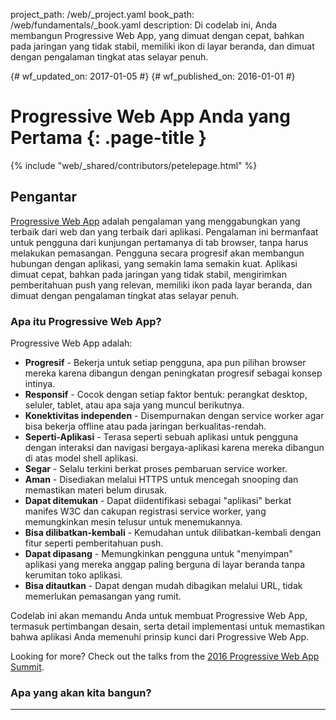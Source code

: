 project_path: /web/_project.yaml book_path: /web/fundamentals/_book.yaml description: Di codelab ini, Anda membangun Progressive Web App, yang dimuat dengan cepat, bahkan pada jaringan yang tidak stabil, memiliki ikon di layar beranda, dan dimuat dengan pengalaman tingkat atas selayar penuh.

{# wf_updated_on: 2017-01-05 #} {# wf_published_on: 2016-01-01 #}

# Progressive Web App Anda yang Pertama {: .page-title }

{% include "web/_shared/contributors/petelepage.html" %}

## Pengantar

[Progressive Web App](/web/progressive-web-apps) adalah pengalaman yang menggabungkan yang terbaik dari web dan yang terbaik dari aplikasi. Pengalaman ini bermanfaat untuk pengguna dari kunjungan pertamanya di tab browser, tanpa harus melakukan pemasangan. Pengguna secara progresif akan membangun hubungan dengan aplikasi, yang semakin lama semakin kuat. Aplikasi dimuat cepat, bahkan pada jaringan yang tidak stabil, mengirimkan pemberitahuan push yang relevan, memiliki ikon pada layar beranda, dan dimuat dengan pengalaman tingkat atas selayar penuh.

### Apa itu Progressive Web App?

Progressive Web App adalah:

* **Progresif** - Bekerja untuk setiap pengguna, apa pun pilihan browser mereka karena dibangun dengan peningkatan progresif sebagai konsep intinya.
* **Responsif** - Cocok dengan setiap faktor bentuk: perangkat desktop, seluler, tablet, atau apa saja yang muncul berikutnya.
* **Konektivitas independen** - Disempurnakan dengan service worker agar bisa bekerja offline atau pada jaringan berkualitas-rendah.
* **Seperti-Aplikasi** - Terasa seperti sebuah aplikasi untuk pengguna dengan interaksi dan navigasi bergaya-aplikasi karena mereka dibangun di atas model shell aplikasi.
* **Segar** - Selalu terkini berkat proses pembaruan service worker.
* **Aman** - Disediakan melalui HTTPS untuk mencegah snooping dan memastikan materi belum dirusak.
* **Dapat ditemukan** - Dapat diidentifikasi sebagai "aplikasi" berkat manifes W3C dan cakupan registrasi service worker, yang memungkinkan mesin telusur untuk menemukannya.
* **Bisa dilibatkan-kembali** - Kemudahan untuk dilibatkan-kembali dengan fitur seperti pemberitahuan push.
* **Dapat dipasang** - Memungkinkan pengguna untuk "menyimpan" aplikasi yang mereka anggap paling berguna di layar beranda tanpa kerumitan toko aplikasi.
* **Bisa ditautkan** - Dapat dengan mudah dibagikan melalui URL, tidak memerlukan pemasangan yang rumit.

Codelab ini akan memandu Anda untuk membuat Progressive Web App, termasuk pertimbangan desain, serta detail implementasi untuk memastikan bahwa aplikasi Anda memenuhi prinsip kunci dari Progressive Web App.<aside class="key-point">

<p>Looking for more? Check out the talks from the  <a href="https://www.youtube.com/playlist?list=PLNYkxOF6rcIAWWNR_Q6eLPhsyx6VvYjVb">2016 Progressive Web App Summit</a>.</p>

</aside> 

### Apa yang akan kita bangun?

<table>
  <p>
    <tr>
      <td colspan="1" rowspan="1">
        </p>

<p>In this codelab, you're going to build a Weather web app using Progressive Web App techniques. Your app will:</p>

        
        <ul>
          
<li>Utilize and demonstrate the above principles of Progressive Web Apps.</li>
<li>Use live weather data.</li>
          
          <li>
            
<p>Provide app-like interactions to allow the user to add cities.</p>
</td><td colspan="1" rowspan="1">
              </li> </ul>

<p><img src="img/166c3b4982e4a0ad.png" alt="166c3b4982e4a0ad.png"></p>

              
              <p>
                </td> </tr>
              </p></table> 
              
              <h3>
                Apa yang akan Anda pelajari
              </h3>
              
              <ul>
                <li>
                  <strong>Progresif</strong> - kita akan menggunakan peningkatan progresif ke seluruh proses.
                </li>
                <li>
                  <strong>Responsif</strong> - kita akan memastikan itu cocok dengan setiap faktor bentuk.
                </li>
                <li>
                  <strong>Konektivitas</strong> independen - kita akan meng-cache shell aplikasi dengan service worker.
                </li>
              </ul>
              
              <h3>
                Apa yang Anda butuhkan
              </h3>
              
              <ul>
                <li>
                  Bagaimana merancang dan membangun sebuah aplikasi menggunakan metode "shell aplikasi"
                </li>
                <li>
                  Cara membuat aplikasi Anda bekerja offline
                </li>
                <li>
                  <a href="https://github.com/googlecodelabs/your-first-pwapp/archive/master.zip">The sample code</a>
                </li>
                <li>
                  A text editor
                </li>
                <li>
                  Basic knowledge of HTML, CSS, JavaScript, and <a href="https://developer.chrome.com/devtools">Chrome DevTools</a>
                </li>
              </ul>
              
              <p>
                Dalam codelab ini, Anda akan membangun aplikasi web Weather menggunakan teknik Progressive Web App. Mari kita mengingat sifat dari Progressive Web App:
              </p>
              
              <h2>
                Persiapan
              </h2>
              
              <h3>
                Mengunduh Kode
              </h3>
              
              <p>
                Codelab ini berfokus pada Progressive Web App. Konsep dan blok kode yang tidak-relevan akan dipoles dan disediakan sehingga Anda cukup salin dan tempel.
              </p>
              
              <p>
                <a href="https://github.com/googlecodelabs/your-first-pwapp/archive/master.zip">Download source code</a>
              </p>
              
              <p>
                Unpack the downloaded zip file. This will unpack a root folder (<code>your-first-pwapp-master</code>), which contains one folder for each step of this codelab, along with all of the resources you will need.
              </p>
              
              <p>
                Mengekstrak file zip yang diunduh. Ini akan mengekstrak folder root (<code>your-first-pwapp-master</code>), yang berisi satu folder untuk setiap langkah codelab, bersama dengan semua sumber daya yang Anda butuhkan.
              </p>
              
              <h3>
                Memasang dan memverifikasi server web
              </h3>
              
              <p>
                Folder <code>step-NN</code> berisi status akhir yang diinginkan dari setiap langkah codelab ini. Folder tersebut digunakan sebagai referensi. Kita akan melakukan semua pekerjaan pengkodean di direktori yang disebut <code>work</code>.
              </p>
              
              <p>
                <a href="https://chrome.google.com/webstore/detail/web-server-for-chrome/ofhbbkphhbklhfoeikjpcbhemlocgigb">Install Web Server for Chrome</a>
              </p>
              
              <p>
                After installing the Web Server for Chrome app, click on the Apps shortcut on the bookmarks bar:
              </p>
              
              <p>
                <img src="img/9efdf0d1258b78e4.png" alt="9efdf0d1258b78e4.png" />
              </p><aside class="key-point">

<p>More help:  <a href="https://support.google.com/chrome_webstore/answer/3060053">Add and open Chrome apps</a></p>

</aside> 
              
              <p>
                In the ensuing window, click on the Web Server icon:
              </p>
              
              <p>
                <img src="img/dc07bbc9fcfe7c5b.png" alt="dc07bbc9fcfe7c5b.png" />
              </p>
              
              <p>
                You'll see this dialog next, which allows you to configure your local web server:
              </p>
              
              <p>
                <img src="img/433870360ad308d4.png" alt="433870360ad308d4.png" />
              </p>
              
              <p>
                Click the <strong>choose folder</strong> button, and select the <code>work</code> folder. This will enable you to serve your work in progress via the URL highlighted in the web server dialog (in the <strong>Web Server URL(s)</strong> section).
              </p>
              
              <p>
                Klik tombol <strong>choose folder</strong>, dan pilih folder <code>work</code>. Ini memungkinkan Anda untuk menyajikan pekerjaan yang sedang berlangsung melalui URL yang disorot dalam dialog server web (di bagian <strong>Web Server URL(s)</strong>).
              </p>
              
              <p>
                <img src="img/39b4e0371e9703e6.png" alt="39b4e0371e9703e6.png" />
              </p>
              
              <p>
                Then stop and restart the server by sliding the toggle labeled "Web Server: STARTED" to the left and then back to the right.
              </p>
              
              <p>
                <img src="img/daefd30e8a290df5.png" alt="daefd30e8a290df5.png" />
              </p>
              
              <p>
                Now visit your work site in your web browser (by clicking on the highlighted Web Server URL) and you should see a page that looks like this:
              </p>
              
              <p>
                <img src="img/aa64e93e8151b642.png" alt="aa64e93e8151b642.png" />
              </p>
              
              <p>
                This app is not yet doing anything interesting - so far, it's just a minimal skeleton with a spinner we're using to verify your web server functionality. We'll add functionality and UI features in subsequent steps.
              </p><aside class="key-point">

<p>From this point forward, all testing/verification (e.g. the<strong> Test It Out</strong> sections in subsequent steps) should be performed using this web server setup.</p>

</aside> 
              
              <h2>
                Arsitektur Shell Aplikasi Anda
              </h2>
              
              <h3>
                Apa yang dimaksud dengan shell aplikasi?
              </h3>
              
              <p>
                Jelas, aplikasi ini belum melakukan sesuatu yang menarik - sejauh ini, hanya kerangka minimal dengan spinner yang kami gunakan untuk memverifikasi fungsionalitas server web Anda. Kami akan menambahkan fungsionalitas dan fitur UI dalam langkah-langkah berikutnya.
              </p>
              
              <p>
                Shell aplikasi adalah HTML, CSS, dan JavaScript minimum yang diperlukan untuk menenagai antarmuka pengguna progressive web app dan merupakan salah satu komponen yang memastikan kinerja yang baik dan bisa diandalkan. Pemuatan pertama harus sangat cepat dan langsung di-cache. "Di-cache" berarti bahwa file shell dimuat setelah melalui jaringan dan kemudian disimpan ke perangkat lokal. Setiap kali pengguna membuka aplikasi, file shell dimuat dari cache perangkat lokal, yang menghasilkan waktu startup super cepat.
              </p>
              
              <p>
                Arsitektur shell aplikasi memisahkan infrastruktur aplikasi inti dan UI dari data. Semua UI dan infrastruktur di-cache secara lokal menggunakan service worker sehingga pada pemuatan berikutnya, Progressive Web App hanya perlu mengambil data yang dibutuhkan, alih-alih memuat semuanya.
              </p>
              
              <p>
                <img src="img/156b5e3cc8373d55.png" alt="156b5e3cc8373d55.png" />
              </p>
              
              <p>
                Dengan kata lain, shell aplikasi serupa dengan bundel kode yang akan Anda publikasikan ke toko aplikasi ketika membuat aplikasi asli. Ini adalah komponen inti yang diperlukan untuk membangun aplikasi Anda dari dasar, namun kemungkinan tidak berisi data.
              </p>
              
              <h3>
                Mengapa menggunakan arsitektur Shell Aplikasi?
              </h3>
              
              <p>
                Menggunakan arsitektur shell aplikasi memungkinkan Anda untuk fokus pada kecepatan, memberikan Progressive Web App properti yang mirip dengan aplikasi asli: pemuatan langsung dan pembaruan rutin, semua tanpa membutuhkan sebuah toko aplikasi.
              </p>
              
              <h3>
                Mendesain Shell Aplikasi
              </h3>
              
              <p>
                Langkah pertama adalah memecahkan desain hingga ke dalam komponen inti.
              </p>
              
              <p>
                Tanyakan pada diri Anda:
              </p>
              
              <ul>
                <li>
                  Chrome 52 atau di atasnya
                </li>
                <li>
                  <a href="https://chrome.google.com/webstore/detail/web-server-for-chrome/ofhbbkphhbklhfoeikjpcbhemlocgigb">Web Server for Chrome</a>, atau server web pilihan Anda
                </li>
                <li>
                  What supporting resources are needed for the app shell? For example images, JavaScript, styles, etc.
                </li>
              </ul>
              
              <p>
                Kita akan membuat aplikasi Weather sebagai Progressive Web App yang pertama. Komponen utamanya terdiri dari:
              </p>
              
              <table>
                <p>
                  <tr>
                    <td colspan="1" rowspan="1">
                      </p> 
                      
                      <ul>
                        
<li>Header with a title, and add/refresh buttons</li>
<li>Container for forecast cards</li>
<li>A forecast card template</li>
<li>A dialog box for adding new cities</li>
                        
                        <li>
                          
<p>A loading indicator</p>
</td><td colspan="1" rowspan="1">
                            </li> </ul>

<p><img src="img/166c3b4982e4a0ad.png" alt="166c3b4982e4a0ad.png"></p>

                            
                            <p>
                              </td> </tr>
                            </p></table> 
                            
                            <p>
                              Ketika mendesain aplikasi yang lebih kompleks, materi yang tidak diperlukan untuk pemuatan awal dapat diminta belakangan dan kemudian di-cache untuk penggunaan mendatang. Misalnya, kita bisa menunda pemuatan kotak dialog New City sampai kita selesai merender pengalaman pertama menjalankan dan tersedia beberapa siklus yang diam.
                            </p>
                            
                            <h2>
                              Mengimplementasikan Shell Aplikasi Anda
                            </h2>
                            
                            <p>
                              Ada beberapa cara untuk memulai proyek, dan kami biasanya merekomendasikan untuk menggunakan Web Starter Kit. Namun, dalam kasus ini, agar proyek kita tetap sesederhana mungkin dan berkonsentrasi pada Progressive Web App, kami telah menyediakan semua sumber daya yang Anda butuhkan.
                            </p>
                            
                            <h3>
                              Membuat HTML untuk Shell Aplikasi
                            </h3>
                            
                            <p>
                              Sekarang kita akan menambahkan komponen inti yang kita bahas dalam <a href="/web/fundamentals/getting-started/your-first-progressive-web-app/step-01">Arsitektur Shell Aplikasi</a>.
                            </p>
                            
                            <p>
                              Ingat, komponen utama terdiri dari:
                            </p>
                            
                            <ul>
                              <li>
                                Apa yang harus segera ditampilkan di layar?
                              </li>
                              <li>
                                Apa komponen UI lain yang merupakan kunci untuk aplikasi?
                              </li>
                              <li>
                                Apa sumber daya pendukung yang dibutuhkan oleh shell aplikasi? Misalnya gambar, JavaScript, gaya, dll.
                              </li>
                              <li>
                                A dialog for adding new cities
                              </li>
                              <li>
                                A loading indicator
                              </li>
                            </ul>
                            
                            <p>
                              File <code>index.html</code> yang sudah ada dalam direktori <code>work</code> harus terlihat seperti ini (ini adalah bagian dari materi sebenarnya, jangan menyalin kode ini ke dalam file Anda):
                            </p>
                            
                            <pre><code>&lt;!DOCTYPE html&gt;
&lt;html&gt;
&lt;head&gt;
  &lt;meta charset="utf-8"&gt;
  &lt;meta http-equiv="X-UA-Compatible" content="IE=edge"&gt;
  &lt;meta name="viewport" content="width=device-width, initial-scale=1.0"&gt;
  &lt;title&gt;Weather PWA&lt;/title&gt;
  &lt;link rel="stylesheet" type="text/css" href="styles/inline.css"&gt;
&lt;/head&gt;
&lt;body&gt;
  &lt;header class="header"&gt;
    &lt;h1 class="header__title"&gt;Weather PWA&lt;/h1&gt;
    &lt;button id="butRefresh" class="headerButton"&gt;&lt;/button&gt;
    &lt;button id="butAdd" class="headerButton"&gt;&lt;/button&gt;
  &lt;/header&gt;

  &lt;main class="main"&gt;
    &lt;div class="card cardTemplate weather-forecast" hidden&gt;
    . . .
    &lt;/div&gt;
  &lt;/main&gt;

  &lt;div class="dialog-container"&gt;
  . . .
  &lt;/div&gt;

  &lt;div class="loader"&gt;
    &lt;svg viewBox="0 0 32 32" width="32" height="32"&gt;
      &lt;circle id="spinner" cx="16" cy="16" r="14" fill="none"&gt;&lt;/circle&gt;
    &lt;/svg&gt;
  &lt;/div&gt;

  &lt;!-- Insert link to app.js here --&gt;
&lt;/body&gt;
&lt;/html&gt;
</code></pre>
                            
                            <p>
                              Perhatikan bahwa loader terlihat secara default. Ini memastikan bahwa pengguna melihat pemuat begitu laman dimuat, memberi mereka tanda yang jelas bahwa materi sedang memuat.
                            </p>
                            
                            <p>
                              Untuk menghemat waktu, kami juga sudah membuat stylesheet yang bisa Anda gunakan.
                            </p><aside class="key-point">

<p>We've given you the markup and styles to save you some time and make sure you're starting on a solid foundation. In the next section, you'll have an opportunity to write your own code.</p>

</aside> 
                            
                            <h3>
                              Memeriksa kunci kode aplikasi JavaScript
                            </h3>
                            
                            <p>
                              Sekarang kita memiliki sebagian besar UI yang siap, tiba saatnya menghubungkan kode untuk membuatnya berfungsi. Seperti seluruh shell aplikasi, kenali kodeapa yang diperlukan sebagai bagian dari pengalaman kunci dan apa yang bisa dimuat belakangan.
                            </p>
                            
                            <p>
                              Direktori pekerjaan Anda juga sudah memuat kode aplikasi (<code>scripts/app.js</code>), di dalamnya Anda akan menemukan:
                            </p>
                            
                            <ul>
                              <li>
                                Header dengan judul, dan tombol add/refresh
                              </li>
                              <li>
                                Kontainer untuk kartu prakiraan cuaca
                              </li>
                              <li>
                                Template kartu prakiraan
                              </li>
                              <li>
                                Kotak dialog untuk menambahkan kota baru
                              </li>
                              <li>
                                Indikator pemuatan
                              </li>
                              <li>
                                Some fake data (<code>initialWeatherForecast</code>) you can use to quickly test how things render.
                              </li>
                            </ul>
                            
                            <h3>
                              Lakukan pengujian
                            </h3>
                            
                            <p>
                              Karena sekarang Anda telah mendapat HTML, gaya dan JavaScript inti, saatnya untuk menguji aplikasi.
                            </p>
                            
                            <p>
                              Untuk melihat bagaimana data cuaca palsu dirender, hilangkan tanda komentar pada baris berikut di bagian bawah file <code>index.html</code> Anda:
                            </p>
                            
                            <pre><code>&lt;!--&lt;script src="scripts/app.js" async&gt;&lt;/script&gt;--&gt;
</code></pre>
                            
                            <p>
                              Berikutnya, hilangkan tanda komentar pada baris berikut di bagian bawah file <code>app.js</code> Anda:
                            </p>
                            
                            <pre><code>// app.updateForecastCard(initialWeatherForecast);
</code></pre>
                            
                            <p>
                              Muat ulang aplikasi Anda. Hasilnya akan menjadi kartu prakiraan yang terformat dengan baik (meskipun palsu, Anda bisa tahu dari tanggalnya) dengan spinner dinonaktifkan, seperti ini:
                            </p>
                            
                            <p>
                              <img src="img/166c3b4982e4a0ad.png" alt="166c3b4982e4a0ad.png" />
                            </p>
                            
                            <p>
                              <a href="https://weather-pwa-sample.firebaseapp.com/step-04/">Tautan</a>
                            </p>
                            
                            <p>
                              Setelah Anda mencobanya dan memverifikasi bahwa itu bekerja sesuai harapan, Anda bisa membuang panggilan ke <code>app.updateForecastCard</code> dengan data palsu lagi. Kita hanya memerlukannya untuk memastikan bahwa semuanya bekerja sesuai harapan.
                            </p>
                            
                            <h2>
                              Memulai dengan pemuatan pertama yang cepat
                            </h2>
                            
                            <p>
                              Progressive Web App harus mulai dengan cepat dan bisa langsung dipakai. Dengan kondisi saat ini, Aplikasi Weather kita dimulai dengan cepat, tapi tidak dapat digunakan. Tidak ada data. Kita bisa membuat permintaan AJAX untuk mendapatkan data tersebut, tapi itu akan mengakibatkan permintaan tambahan dan membuat muat awal lebih lama. Sebaiknya, berikan data real di pemuatan pertama.
                            </p>
                            
                            <h3>
                              Memasukkan data prakiraan cuaca
                            </h3>
                            
                            <p>
                              Untuk code lab ini, kami menyimulasikan server memasukkan prakiraan cuaca langsung ke dalam JavaScript, namun dalam aplikasi produksi, data prakiraan cuaca terbaru akan dimasukkan oleh server berdasarkan geo-lokasi alamat IP pengguna.
                            </p>
                            
                            <p>
                              Kode sudah berisi data yang akan kita masukkan. Ini adalah <code>initialWeatherForecast</code> yang kita gunakan pada langkah sebelumnya.
                            </p>
                            
                            <h3>
                              Membedakan pertama kali dijalankan
                            </h3>
                            
                            <p>
                              Namun, bagaimana kita tahu kapan menampilkan informasi ini, yang mungkin tidak relevan pada pemuatan mendatang ketika aplikasi cuaca ditarik dari cache? Ketika pengguna memuat aplikasi pada kunjungan berikutnya, mereka mungkin telah berpindah kota, jadi kita harus memuat informasi untuk kota tersebut, tidak selalu kota pertama yang pernah mereka singgahi.
                            </p>
                            
                            <p>
                              Preferensi pengguna, seperti daftar kota langganan pengguna, harus disimpan secara lokal menggunakan IndexedDB atau mekanisme penyimpanan cepat lainnya. Untuk menyederhanakan code lab ini semaksimal mungkin, kami menggunakan <a href="https://developer.mozilla.org/en-US/docs/Web/API/Window/localStorage">localStorage</a>, yang tidak ideal untuk aplikasi produksi karena ini adalah mekanisme penyimpanan sinkron yang memblokir sehingga berpotensi sangat lambat pada beberapa perangkat.
                            </p><aside class="key-point">

<p><strong>Extra Credit</strong>: Replace <code>localStorage</code> implementation with  <a href="https://www.npmjs.com/package/idb">idb</a>, check out  <a href="https://github.com/localForage/localForage">localForage</a> as a simple wrapper to idb.</p>

</aside> 
                            
                            <p>
                              Pertama, mari kita tambahkan kode yang diperlukan untuk menyimpan preferensi pengguna. Temukan komentar TODO berikut dalam kode Anda.
                            </p>
                            
                            <pre><code>  // TODO add saveSelectedCities function here
</code></pre>
                            
                            <p>
                              Dan tambahkan kode berikut di bawah komentar.
                            </p>
                            
                            <pre><code>  // Save list of cities to localStorage.
  app.saveSelectedCities = function() {
    var selectedCities = JSON.stringify(app.selectedCities);
    localStorage.selectedCities = selectedCities;
  };
</code></pre>
                            
                            <p>
                              Berikutnya, mari kita tambahkan kode startup untuk memeriksa apakah pengguna memiliki kota yang disimpan dan merender kota tersebut, atau menggunakan data yang dimasukkan. Temukan komentar berikut:
                            </p>
                            
                            <pre><code>  // TODO add startup code here
</code></pre>
                            
                            <p>
                              Dan tambahkan kode berikut di bawah komentar ini.
                            </p>
                            
                            <pre><code>/************************************************************************
   *

   * Code required to start the app
   *
   * NOTE: To simplify this codelab, we've used localStorage.
   *   localStorage is a synchronous API and has serious performance
   *   implications. It should not be used in production applications!
   *   Instead, check out IDB (https://www.npmjs.com/package/idb) or
   *   SimpleDB (https://gist.github.com/inexorabletash/c8069c042b734519680c)
   ************************************************************************/

  app.selectedCities = localStorage.selectedCities;
  if (app.selectedCities) {
    app.selectedCities = JSON.parse(app.selectedCities);
    app.selectedCities.forEach(function(city) {
      app.getForecast(city.key, city.label);
    });
  } else {
    /* The user is using the app for the first time, or the user has not
     * saved any cities, so show the user some fake data. A real app in this
     * scenario could guess the user's location via IP lookup and then inject
     * that data into the page.
     */
    app.updateForecastCard(initialWeatherForecast);
    app.selectedCities = [
      {key: initialWeatherForecast.key, label: initialWeatherForecast.label}
    ];
    app.saveSelectedCities();
  }
</code></pre>
                            
                            <p>
                              Kode startup memeriksa bila ada kota yang disimpan dalam penyimpanan lokal. Jika ada, itu akan mem-parse data penyimpanan lokal dan kemudian menampilkan kartu prakiraan untuk masing-masing kota yang disimpan. Jika tidak, kode startup akan menggunakan data prakiraan palsu dan menyimpannya sebagai kota default.
                            </p>
                            
                            <h3>
                              Menyimpan kota yang dipilih
                            </h3>
                            
                            <p>
                              Yang terakhir, Anda harus mengubah penangan tombol "add city" untuk menyimpan kota yang dipilih ke penyimpanan lokal.
                            </p>
                            
                            <p>
                              Perbarui penangan klik <code>butAddCity</code> Anda sehingga sesuai dengan kode berikut:
                            </p>
                            
                            <pre><code>document.getElementById('butAddCity').addEventListener('click', function() {
    // Add the newly selected city
    var select = document.getElementById('selectCityToAdd');
    var selected = select.options[select.selectedIndex];
    var key = selected.value;
    var label = selected.textContent;
    if (!app.selectedCities) {
      app.selectedCities = [];
    }
    app.getForecast(key, label);
    app.selectedCities.push({key: key, label: label});
    app.saveSelectedCities();
    app.toggleAddDialog(false);
  });
</code></pre>
                            
                            <p>
                              Tambahan yang baru adalah inisialisasi <code>app.selectedCities</code> jika tidak terdapat hal tersebut, serta panggilan ke <code>app.selectedCities.push()</code> dan <code>app.saveSelectedCities()</code>.
                            </p>
                            
                            <h3>
                              Lakukan pengujian
                            </h3>
                            
                            <ul>
                              <li>
                                Header dengan judul, dan tombol add/refresh
                              </li>
                              <li>
                                Kontainer untuk kartu prakiraan cuaca
                              </li>
                              <li>
                                Template kartu prakiraan
                              </li>
                            </ul>
                            
                            <p>
                              <a href="https://weather-pwa-sample.firebaseapp.com/step-05/">Tautan</a>
                            </p>
                            
                            <h2>
                              Menggunakan service worker untuk melakukan precache Shell Aplikasi
                            </h2>
                            
                            <p>
                              Progressive Web App harus cepat, dan dapat dipasang, yang berarti bahwa mereka tetap berfungsi saat online, offline, dan pada koneksi yang lambat serta tidak stabil. Untuk mencapai ini, kita harus meng-cache shell aplikasi menggunakan service worker, sehingga selalu tersedia dengan cepat dan bisa diandalkan.
                            </p>
                            
                            <p>
                              Jika Anda belum familier dengan service worker, Anda bisa mendapatkan pemahaman dasar dengan membaca <a href="/web/fundamentals/primers/service-worker/">Pengantar Service Workers</a> tentang apa yang bisa mereka lakukan, bagaimana daur hidupnya dan lainnya. Setelah menyelesaikan code lab ini, pastikan untuk memeriksa <a href="https://goo.gl/jhXCBy">Men-debug Service Worker code lab</a> untuk menilik secara lebih dalam tentang cara bekerja dengan service worker.
                            </p>
                            
                            <p>
                              Fitur yang disediakan melalui service worker harus dianggap sebagai peningkatan progresif, dan hanya ditambahkan jika didukung oleh browser. Misalnya, dengan service worker Anda bisa meng-cache shell aplikasi dan data untuk aplikasi, sehingga mereka tersedia bahkan ketika tidak ada jaringan. Ketika service worker tidak didukung, kode offline tidak dipanggil, dan pengguna mendapatkan pengalaman dasar. Menggunakan deteksi fitur untuk memberikan peningkatan progresif membutuhkan overhead dan tidak akan masuk dalam browser lama yang tidak mendukung fitur tersebut.
                            </p><aside class="key-point">

<p><strong>Remember</strong>: Service worker functionality is only available on pages that are accessed via HTTPS (<a href="http://localhost">http://localhost</a> and equivalents will also work, to facilitate testing). To learn about the rationale behind this restriction check out  <a href="http://www.chromium.org/Home/chromium-security/prefer-secure-origins-for-powerful-new-features">Prefer Secure Origins For Powerful New Features</a> from the Chromium team.</p>

</aside> 
                            
                            <h3>
                              Mendaftarkan service worker jika tersedia
                            </h3>
                            
                            <p>
                              Langkah pertama agar aplikasi bisa bekerja secara offline adalah dengan mendaftarkan service worker, skrip yang memungkinkan fungsionalitas latar belakang tanpa membutuhkan laman web terbuka atau interaksi pengguna.
                            </p>
                            
                            <p>
                              Ini membutuhkan dua langkah sederhana:
                            </p>
                            
                            <ol start="1">
                              <li>
                                Perintahkan browser untuk mendaftarkan file JavaScript sebagai service worker.
                              </li>
                              
                              <li>
                                Buat file JavaScript yang memuat service worker.
                              </li>
                            </ol>
                            
                            <p>
                              Pertama, kita harus memeriksa apakah browser mendukung service worker, dan jika mendukung, daftarkan service worker. Tambahkan kode berikut ke <code>app.js</code> (setelah komentar <code>// TODO add service worker code here</code>):
                            </p>
                            
                            <pre><code>  if ('serviceWorker' in navigator) {
    navigator.serviceWorker
             .register('./service-worker.js')
             .then(function() { console.log('Service Worker Registered'); });
  }
</code></pre>
                            
                            <h3>
                              Meng-cache aset situs
                            </h3>
                            
                            <p>
                              Bila service worker telah terdaftar, kejadian pasang dipicu saat pengguna pertama kali mengunjungi laman. Dalam penangan kejadian ini, kita akan meng-cache semua aset yang dibutuhkan untuk aplikasi.
                            </p><aside class="warning">

<p>The code below must NOT be used in production, it covers only the most basic use cases and it's easy to get yourself into a state where your app shell will never update. Be sure to review the section below that discusses the pitfalls of this implementation and how to avoid them.</p>

</aside> 
                            
                            <p>
                              Ketika diaktifkan, service worker akan membuka objek <a href="https://developer.mozilla.org/en-US/docs/Web/API/Cache">cache</a> dan mengisinya dengan aset yang diperlukan untuk memuat Shell Aplikasi. Buatlah file bernama <code>service-worker.js</code> di folder root aplikasi Anda (yang seharusnya direktori <code>your-first-pwapp-master/work</code>). File harus tinggal di root aplikasi karena cakupan untuk service worker didefinisikan oleh direktori tempat file berada. Tambahkan kode berikut ke file <code>service-worker.js</code> yang baru:
                            </p>
                            
                            <pre><code>var cacheName = 'weatherPWA-step-6-1';
var filesToCache = [];

self.addEventListener('install', function(e) {
  console.log('[ServiceWorker] Install');
  e.waitUntil(
    caches.open(cacheName).then(function(cache) {
      console.log('[ServiceWorker] Caching app shell');
      return cache.addAll(filesToCache);
    })
  );
});
</code></pre>
                            
                            <p>
                              Pertama, kita harus membuka cache dengan <code>caches.open()</code> dan memberikan nama cache. Memberikan nama cache memungkinkan kita untuk memberikan file nama versi, atau data terpisah dari shell aplikasi sehingga kita bisa dengan mudah memperbarui suatu item tanpa memengaruhi yang lainnya.
                            </p>
                            
                            <p>
                              Setelah cache terbuka, kita kemudian bisa memanggil <code>cache.addAll()</code>, yang membawa daftar URL, kemudian mengambilnya dari server dan menambahkan respons ke cache. Sayangnya, <code>cache.addAll()</code> bersifat atomis, jika salah satu file gagal, seluruh langkah cache akan gagal!
                            </p>
                            
                            <p>
                              Baiklah, mari kita mulai mengakrabkan diri dengan bagaimana Anda bisa menggunakan DevTools untuk memahami dan men-debug service worker. Sebelum memuat ulang laman Anda, buka DevTools, masuk ke panel __Service Worker __pada panel __Application __. Terlihat seperti ini.
                            </p>
                            
                            <p>
                              <img src="img/ed4633f91ec1389f.png" alt="ed4633f91ec1389f.png" />
                            </p>
                            
                            <p>
                              Ketika Anda melihat laman kosong seperti ini, berarti laman yang sedang terbuka tidak memiliki service worker yang terdaftar.
                            </p>
                            
                            <p>
                              Sekarang, muat ulang laman Anda. Panel Service Worker sekarang terlihat seperti ini.
                            </p>
                            
                            <p>
                              <img src="img/bf15c2f18d7f945c.png" alt="bf15c2f18d7f945c.png" />
                            </p>
                            
                            <p>
                              Ketika Anda melihat informasi seperti ini, berarti laman memiliki service worker aktif.
                            </p>
                            
                            <p>
                              Oke, sekarang kita akan melakukan penjelajahan singkat dan menunjukkan kejutan yang mungkin Anda hadapi ketika mengembangkan service worker. Untuk menunjukkannya, mari kita tambahkan event listener <code>activate</code> di bawah event listener <code>install</code> dalam file <code>service-worker.js</code> Anda.
                            </p>
                            
                            <pre><code>self.addEventListener('activate', function(e) {
  console.log('[ServiceWorker] Activate');
});
</code></pre>
                            
                            <p>
                              Kejadian <code>activate</code> diaktifkan saat service worker dijalankan.
                            </p>
                            
                            <p>
                              Buka DevTools Console dan muat ulang laman, pindah ke panel Service Worker di panel Application dan klik inspect pada service worker yang diaktifkan. Anda mengira pesan <code>[ServiceWorker] Activate</code> dicatat ke konsol, namun itu tidak terjadi. Periksa panel Service Worker dan Anda bisa melihat bahwa service worker yang baru (termasuk event listener aktif) tampaknya berada dalam status "menunggu".
                            </p>
                            
                            <p>
                              <img src="img/1f454b6807700695.png" alt="1f454b6807700695.png" />
                            </p>
                            
                            <p>
                              Pada dasarnya, service worker lama terus mengontrol laman selama ada tab yang terbuka pada laman. Jadi, Anda <em>bisa</em> menutup dan membuka kembali laman atau menekan tombol __skipWaiting __, namun solusi jangka panjangnya adalah dengan mengaktifkan kotak centang __Update on Reload __pada panel Service Worker DevTools. Ketika kotak centang ini diaktifkan, service worker dengan paksa diperbarui setiap kali laman dimuat ulang.
                            </p>
                            
                            <p>
                              Aktifkan kotak centang __update on reload __ sekarang dan muat ulang laman tersebut untuk memastikan bahwa service worker baru telah diaktifkan.
                            </p>
                            
                            <p>
                              <strong>Catatan:</strong> Anda mungkin melihat pesan kesalahan dalam panel Service Worker dari panel Application mirip dengan yang terlihat di bawah, tetap <strong>aman</strong> mengabaikan pesan kesalahan ini.
                            </p>
                            
                            <p>
                              <img src="img/b1728ef310c444f5.png" alt="b1728ef310c444f5.png" />
                            </p>
                            
                            <p>
                              Itu semua untuk saat ini mengenai memeriksa dan men-debug service worker di DevTools. Kami akan menunjukkan kepada Anda beberapa trik lagi nanti. Mari kita kembali membangun aplikasi Anda.
                            </p>
                            
                            <p>
                              Mari kita meluaskan event listener <code>activate</code> agar menyertakan beberapa logika untuk memperbarui cache. Perbarui kode Anda agar cocok dengan kode di bawah ini.
                            </p>
                            
                            <pre><code>self.addEventListener('activate', function(e) {
  console.log('[ServiceWorker] Activate');
  e.waitUntil(
    caches.keys().then(function(keyList) {
      return Promise.all(keyList.map(function(key) {
        if (key !== cacheName) {
          console.log('[ServiceWorker] Removing old cache', key);
          return caches.delete(key);
        }
      }));
    })
  );
  return self.clients.claim();
});
</code></pre>
                            
                            <p>
                              Kode ini memastikan bahwa service worker Anda memperbarui cache-nya setiap kali file shell aplikasi berubah. Agar bisa berfungsi, Anda harus menaikkan variabel <code>cacheName</code> di atas file service worker Anda.
                            </p>
                            
                            <p>
                              Pernyataan terakhir memperbaiki kasus abnormal yang bisa Anda baca di informasi (opsional) kotak di bawah ini.
                            </p><aside class="key-point">

<p>When the app is complete, <code>self.clients.claim()</code> fixes a corner case in which the app wasn't returning the latest data. You can reproduce the corner case by commenting out the line below and then doing the following steps: 1) load app for first time so that the initial New York City data is shown 2) press the refresh button on the app 3) go offline 4) reload the app. You expect to see the newer NYC data, but you actually see the initial data. This happens because the service worker is not yet activated. <code>self.clients.claim()</code> essentially lets you activate the service worker faster.</p>

</aside> 
                            
                            <p>
                              Yang terakhir, perbarui daftar file yang dibutuhkan untuk shell aplikasi. Dalam array, kita harus menyertakan semua file yang dibutuhkan aplikasi kita, termasuk gambar, JavaScript, stylesheet, dll. Dekat bagian atas file <code>service-worker.js</code> Anda, ganti <code>var filesToCache = [];</code> dengan kode di bawah ini:
                            </p>
                            
                            <pre><code>var filesToCache = [
  '/',
  '/index.html',
  '/scripts/app.js',
  '/styles/inline.css',
  '/images/clear.png',
  '/images/cloudy-scattered-showers.png',
  '/images/cloudy.png',
  '/images/fog.png',
  '/images/ic_add_white_24px.svg',
  '/images/ic_refresh_white_24px.svg',
  '/images/partly-cloudy.png',
  '/images/rain.png',
  '/images/scattered-showers.png',
  '/images/sleet.png',
  '/images/snow.png',
  '/images/thunderstorm.png',
  '/images/wind.png'
];
</code></pre><aside class="key-point">

<p>Be sure to include all permutations of file names, for example our app is served from <code>index.html</code>, but it may also be requested as <code>/</code> since the server sends <code>index.html</code> when a root folder is requested. You could deal with this in the <code>fetch</code> method, but it would require special casing which may become complex.</p>

</aside> 
                            
                            <p>
                              Aplikasi kita belum sepenuhnya bekerja offline. Kita sudah meng-cache komponen shell aplikasi, namun kita masih harus memuatnya dari cache lokal.
                            </p>
                            
                            <h3>
                              Menyediakan shell aplikasi dari cache
                            </h3>
                            
                            <p>
                              Service worker memberikan kemampuan untuk mencegat permintaan yang dilakukan dari Progressive Web App dan menanganinya dalam service worker. Ini berarti kita bisa menentukan bagaimana kita menangani suatu permintaan dan mungkin sekali menyediakan respons cache kita sendiri.
                            </p>
                            
                            <p>
                              Misalnya:
                            </p>
                            
                            <pre><code>self.addEventListener('fetch', function(event) {
  // Do something interesting with the fetch here
});
</code></pre>
                            
                            <p>
                              Sekarang mari kita sediakan shell aplikasi dari cache. Tambahkan kode berikut ke bagian bawah file <code>service-worker.js</code> Anda:
                            </p>
                            
                            <pre><code>self.addEventListener('fetch', function(e) {
  console.log('[ServiceWorker] Fetch', e.request.url);
  e.respondWith(
    caches.match(e.request).then(function(response) {
      return response || fetch(e.request);
    })
  );
});
</code></pre>
                            
                            <p>
                              Bergerak dari dalam ke luar, <code>caches.match()</code> mengevaluasi permintaan web yang memicu kejadian <a href="https://developer.mozilla.org/en-US/docs/Web/API/Fetch_API">fetch</a>, dan memeriksa apakah itu tersedia dalam cache. Ini kemudian merespons dengan versi cache, atau menggunakan <code>fetch</code> untuk mendapatkan salinan dari jaringan. <code>response</code> dikembalikan ke laman web dengan <code>e.respondWith()</code>.
                            </p><aside class="warning">

<p>If you're not seeing the <code>[ServiceWorker]</code> logging in the console, be sure you've changed the <code>cacheName</code> variable and that you're inspecting the right service worker by opening the Service Worker pane in the Applications panel and clicking <strong>inspect</strong> on the running service worker. If that doesn't work, see the section on Tips for testing live service workers.</p>

</aside> 
                            
                            <h3>
                              Lakukan pengujian
                            </h3>
                            
                            <p>
                              Aplikasi Anda sekarang bisa-offline! Mari kita mencobanya.
                            </p>
                            
                            <p>
                              Muat ulang laman Anda lalu buka panel <strong>Cache Storage</strong> pada panel <strong>Application</strong> dari DevTools. Luaskan bagian itu dan Anda akan melihat nama cache shell aplikasi Anda tercantum di sisi sebelah kiri. Bila Anda mengeklik pada cache shell aplikasi, Anda bisa melihat semua sumber daya yang saat ini telah di-cache.
                            </p>
                            
                            <p>
                              <img src="img/ab9c361527825fac.png" alt="ab9c361527825fac.png" />
                            </p>
                            
                            <p>
                              Sekarang, mari kita menguji mode offline. Kembali ke panel <strong>Service Worker</strong> dari DevTools dan aktifkan kotak centang <strong>Offline</strong>. Setelah mengaktifkannya, Anda akan melihat ikon peringatan kecil berwarna kuning di sebelah tab panel <strong>Network</strong>. Ini menunjukkan bahwa Anda offline.
                            </p>
                            
                            <p>
                              <img src="img/7656372ff6c6a0f7.png" alt="7656372ff6c6a0f7.png" />
                            </p>
                            
                            <p>
                              Muat ulang laman Anda dan... itu bekerja! Paling tidak, sedikit bekerja. Perhatikan bagaimana itu memuat data cuaca (palsu) awal.
                            </p>
                            
                            <p>
                              <img src="img/8a959b48e233bc93.png" alt="8a959b48e233bc93.png" />
                            </p>
                            
                            <p>
                              Periksa klausul <code>else</code> di <code>app.getForecast()</code> untuk memahami mengapa aplikasi ini mampu memuat data palsu.
                            </p>
                            
                            <p>
                              Langkah berikutnya adalah memodifikasi logika aplikasi dan service worker agar bisa meng-cache data cuaca, dan mengembalikan data terbaru dari cache ketika aplikasi offline.
                            </p>
                            
                            <p>
                              <strong>Tip:</strong> Untuk memulai baru dan menghapus semua data yang tersimpan (localStoarge, data indexedDB, file cache) dan membuang service worker, gunakan panel Clear storage di tab Application.
                            </p>
                            
                            <p>
                              <a href="https://weather-pwa-sample.firebaseapp.com/step-06/">Tautan</a>
                            </p>
                            
                            <h3>
                              Waspadalah terhadap kasus ekstrem
                            </h3>
                            
                            <p>
                              Seperti yang disebutkan sebelumnya, kode ini <strong>tidak boleh digunakan dalam produksi</strong> karena banyaknya kasus ekstrem yang tidak tertangani.
                            </p>
                            
                            <h4>
                              Cache mengandalkan pembaruan kunci cache untuk setiap perubahan
                            </h4>
                            
                            <p>
                              Misalnya metode caching ini mengharuskan Anda untuk memperbarui kunci cache setiap kali materi berubah, jika tidak, cache tidak akan diperbarui, dan materi lama yang akan ditampilkan. Jadi pastikan untuk mengubah kunci cache bersama setiap perubahan saat Anda bekerja pada proyek Anda!
                            </p>
                            
                            <h4>
                              Mengharuskan semuanya diunduh ulang setiap terjadi perubahan
                            </h4>
                            
                            <p>
                              Kekurangan lainnya adalah bahwa seluruh cache dibuat tidak valid dan harus diunduh ulang setiap kali terjadi perubahan file. Ini berarti memperbaiki kesalahan ejaan karakter tunggal sederhana akan membuat cache tidak valid dan mengharuskan semuanya diunduh ulang. Tidak efisien.
                            </p>
                            
                            <h4>
                              Cache browser bisa menghalangi cache service worker melakukan pembaruan
                            </h4>
                            
                            <p>
                              Ada peringatan penting lain di sini. Sangat penting bahwa permintaan HTTPS yang dibuat saat penangan pemasangan langsung menuju jaringan dan tidak mengembalikan respons dari cache browser. Jika tidak, browser bisa mengembalikan versi cache yang lama, sehingga cache service worker tidak pernah diperbarui!
                            </p>
                            
                            <h4>
                              Waspadalah terhadap strategi cache-terlebih-dahulu dalam produksi
                            </h4>
                            
                            <p>
                              Aplikasi kita menggunakan strategi cache-terlebih-dahulu, yang mengakibatkan salinan dari setiap materi yang di-cache dikembalikan tanpa memperhatikan jaringan. Meskipun strategi cache-terlebih-dahulu mudah diimplementasikan, ini dapat menyebabkan masalah di masa mendatang. Setelah salinan dari laman host dan pendaftaran service worker di-cache, mengubah konfigurasi service worker bisa sangat sulit dilakukan (karena konfigurasi tergantung tempat itu didefinisikan), dan Anda bisa mendapati diri Anda menerapkan situs yang sangat sulit untuk diperbarui!
                            </p>
                            
                            <h4>
                              Bagaimana cara menghindari kasus ekstrem ini?
                            </h4>
                            
                            <p>
                              Jadi bagaimana kita menghindari kasus ekstrem ini? Gunakan pustaka seperti <a href="https://github.com/GoogleChrome/sw-precache">sw-precache</a>, yang memberikan kontrol presisi mengenai apa yang akan berakhir, memastikan permintaan langsung menuju jaringan dan melakukan semua kerja keras untuk Anda.
                            </p>
                            
                            <h3>
                              Tip untuk menguji service worker aktif
                            </h3>
                            
                            <p>
                              Melakukan debug service worker bisa menjadi sebuah tantangan, dan ketika melibatkan caching, sesuatu bisa menjadi lebih buruk lagi jika cache tidak diperbarui saat Anda mengharapkannya. Anda bisa cepat frustrasi saat mengurusi daur hidup service worker khusus dan bug dalam kode Anda. Tapi jangan. Ada beberapa alat yang bisa Anda gunakan untuk memudahkan Anda.
                            </p>
                            
                            <h4>
                              Mulai Baru
                            </h4>
                            
                            <p>
                              Dalam beberapa kasus, Anda mungkin mengalami kejadian memuat data cache atau hal tersebut tidak diperbarui seperti yang Anda harapkan. Untuk menghapus semua data yang tersimpan (localStoarge, data indexedDB, file cache) dan membuang service worker, gunakan panel Clear storage di tab Application.
                            </p>
                            
                            <p>
                              Beberapa tip lain:
                            </p>
                            
                            <ul>
                              <li>
                                Objek <code>app</code> yang berisi beberapa informasi kunci yang diperlukan untuk aplikasi.
                              </li>
                              <li>
                                Event listener untuk semua tombol di header (<code>add/refresh</code>) dan pada dialog tambahkan kota (<code>add/cancel</code>).
                              </li>
                              <li>
                                Metode untuk menambah atau memperbarui kartu prakiraan (<code>app.updateForecastCard</code>).
                              </li>
                              <li>
                                Metode untuk mendapatkan data prakiraan cuaca terbaru dari Firebase Public Weather API (<code>app.getForecast</code>).
                              </li>
                            </ul>
                            
                            <h2>
                              Menggunakan service worker untuk meng-cache data prakiraan
                            </h2>
                            
                            <p>
                              Memilih <a href="https://jakearchibald.com/2014/offline-cookbook/">strategi caching</a> yang tepat untuk data adalah hal yang sangat penting dan bergantung pada tipe data yang diberikan aplikasi Anda. Misalnya, data sensitif-waktu seperti cuaca atau harga saham harus selalu terbaru, sedangkan gambar avatar untuk materi artikel bisa diperbarui lebih jarang.
                            </p>
                            
                            <p>
                              Strategi <a href="https://jakearchibald.com/2014/offline-cookbook/#cache-network-race">cache-dulu-lalu-jaringan</a> sangat ideal untuk aplikasi kita. Ini menampilkan data di layar secepat mungkin, kemudian memperbaruinya setelah jaringan mengembalikan data terbaru. Dibandingkan strategi jaringan-dulu-lalu-cache, pengguna tidak harus menunggu sampai <a href="https://developer.mozilla.org/en-US/docs/Web/API/Fetch_API">fetch</a> habis waktunya untuk mendapatkan data cache.
                            </p>
                            
                            <p>
                              Cache-dulu-lalu-jaringan berarti kita harus memulai dua permintaan asinkron, satu ke cache dan satu ke jaringan. Permintaan jaringan dengan aplikasi tidak perlu banyak berubah, namun kita harus memodifikasi service worker untuk meng-cache respons sebelum mengembalikannya.
                            </p>
                            
                            <p>
                              Dalam keadaan normal, data cache akan dikembalikan secara langsung dan menyediakan aplikasi dengan data terbaru yang bisa digunakan. Kemudian, ketika permintaan jaringan kembali, aplikasi akan diperbarui menggunakan data terbaru dari jaringan.
                            </p>
                            
                            <h3>
                              Mencegat permintaan jaringan dan meng-cache respons
                            </h3>
                            
                            <p>
                              Kita harus memodifikasi service worker untuk mencegat permintaan ke weather API dan menyimpan responsnya dalam cache, sehingga kita bisa dengan mudah mengaksesnya di lain waktu. Dalam strategi cache-lalu-jaringan, kita mengharapkan respons jaringan sebagai 'sumber kebenaran', selalu menyediakan kita dengan informasi terbaru. Jika tidak bisa, tidak apa-apa karena kita sudah mengambil data cache terbaru dalam aplikasi kita.
                            </p>
                            
                            <p>
                              Dalam service worker, tambahkan <code>dataCacheName</code> sehingga kita bisa memisahkan data aplikasi dari shell aplikasi. Ketika shell aplikasi diperbarui dan cache lama dibersihkan, data kita akan tetap tak tersentuh, sehingga siap untuk pemuatan super cepat. Perlu diingat, jika format data Anda berubah nantinya, Anda perlu cara untuk menanganinya dan memastikan shell aplikasi dan materi tetap tersinkronisasi.
                            </p>
                            
                            <p>
                              Tambahkan baris berikut ke bagian atas file <code>service-worker.js</code> Anda:
                            </p>
                            
                            <pre><code>var dataCacheName = 'weatherData-v1';
</code></pre>
                            
                            <p>
                              Berikutnya, perbarui penangan kejadian <code>activate</code> sehingga tidak menghapus cache data ketika membersihkan cache shell aplikasi.
                            </p>
                            
                            <pre><code>if (key !== cacheName && key !== dataCacheName) {
</code></pre>
                            
                            <p>
                              Yang terakhir, perbarui penangan kejadian <code>fetch</code> untuk menangani permintaan ke data API secara terpisah dari permintaan lainnya.
                            </p>
                            
                            <pre><code>self.addEventListener('fetch', function(e) {
  console.log('[Service Worker] Fetch', e.request.url);
  var dataUrl = 'https://query.yahooapis.com/v1/public/yql';
  if (e.request.url.indexOf(dataUrl) &gt; -1) {
    /*
     * When the request URL contains dataUrl, the app is asking for fresh
     * weather data. In this case, the service worker always goes to the
     * network and then caches the response. This is called the "Cache then
     * network" strategy:
     * https://jakearchibald.com/2014/offline-cookbook/#cache-then-network
     */
    e.respondWith(
      caches.open(dataCacheName).then(function(cache) {
        return fetch(e.request).then(function(response){
          cache.put(e.request.url, response.clone());
          return response;
        });
      })
    );
  } else {
    /*
     * The app is asking for app shell files. In this scenario the app uses the
     * "Cache, falling back to the network" offline strategy:
     * https://jakearchibald.com/2014/offline-cookbook/#cache-falling-back-to-network
     */
    e.respondWith(
      caches.match(e.request).then(function(response) {
        return response || fetch(e.request);
      })
    );
  }
});
</code></pre>
                            
                            <p>
                              Kode ini mencegat permintaan dan memeriksa apakah URL dimulai dengan alamat weather API. Jika benar, kita akan menggunakan <a href="https://developer.mozilla.org/en-US/docs/Web/API/Fetch_API">fetch</a> untuk membuat permintaan. Setelah respons dikembalikan, kode kita akan membuka cache, membuat duplikat respons, menyimpannya dalam cache, dan akhirnya mengembalikan respons ke pemohon asli.
                            </p>
                            
                            <p>
                              Aplikasi kita belum dapat bekerja secara offline. Kita telah mengimplementasikan caching dan pengambilan untuk shell aplikasi, namun meskipun kami melakukan cache data, aplikasi belum memeriksa cache untuk melihat apakah ia memiliki data cuaca.
                            </p>
                            
                            <h3>
                              Membuat permintaan
                            </h3>
                            
                            <p>
                              Seperti telah disebutkan sebelumnya, aplikasi harus memulai dua permintaan asinkron, satu untuk cache dan satu untuk jaringan. Aplikasi menggunakan objek <code>caches</code> yang tersedia di <code>window</code> untuk mengakses cache dan mengambil data terbaru. Ini adalah contoh yang sangat baik dari penyempurnaan progresif karena objek <code>caches</code> mungkin tidak tersedia di semua browser, dan jika memang begitu, permintaan jaringan seharusnya tetap bekerja.
                            </p>
                            
                            <p>
                              Untuk melakukan ini, kita harus:
                            </p>
                            
                            <ol start="1">
                              <li>
                                Memeriksa apakah objek <code>caches</code> tersedia di objek <code>window</code> global.
                              </li>
                              
                              <li>
                                Meminta data dari cache.
                              </li>
                            </ol>
                            
                            <ul>
                              <li>
                                Ketika pertama kali dijalankan, aplikasi Anda harus langsung menunjukkan pengguna prakiraan dari <code>initialWeatherForecast</code>.
                              </li>
                            </ul>
                            
                            <ol start="3">
                              <li>
                                Meminta data dari server.
                              </li>
                            </ol>
                            
                            <ul>
                              <li>
                                Setelah tidak terdaftar, service worker akan tetap tercantum sampai jendela browser yang memuatnya ditutup.
                              </li>
                              <li>
                                Jika beberapa jendela dalam aplikasi Anda terbuka, service worker baru tidak akan berpengaruh hingga mereka semua dimuat ulang dan diperbarui ke service worker terbaru.
                              </li>
                            </ul>
                            
                            <h4>
                              Mendapatkan data dari cache
                            </h4>
                            
                            <p>
                              Berikutnya, kita harus memeriksa apakah objek <code>caches</code> ada dan meminta data terbaru dari situ. Temukan komentar <code>TODO add cache logic here</code> di <code>app.getForecast()</code>, dan kemudian tambahkan kode berikut di bawah komentar.
                            </p>
                            
                            <pre><code>    if ('caches' in window) {
      /*
       * Check if the service worker has already cached this city's weather
       * data. If the service worker has the data, then display the cached
       * data while the app fetches the latest data.
       */
      caches.match(url).then(function(response) {
        if (response) {
          response.json().then(function updateFromCache(json) {
            var results = json.query.results;
            results.key = key;
            results.label = label;
            results.created = json.query.created;
            app.updateForecastCard(results);
          });
        }
      });
    }
</code></pre>
                            
                            <p>
                              Aplikasi cuaca kita sekarang membuat dua permintaan data asinkron, satu dari <code>cache</code> dan satu melalui XHR. Jika terdapat data dalam cache, itu akan dikembalikan dan dirender dengan sangat cepat (puluhan milidetik) dan memperbarui kartu hanya jika XHR belum diselesaikan. Kemudian, ketika XHR merespons, kartu akan diperbarui dengan data terbaru langsung dari weather API.
                            </p>
                            
                            <p>
                              Perhatikan bagaimana permintaan cache dan permintaan XHR berakhir dengan panggilan untuk memperbarui kartu prakiraan. Bagaimana aplikasi tahu bahwa itu menampilkan data terbaru? Ini ditangani dalam kode berikut dari <code>app.updateForecastCard</code>:
                            </p>
                            
                            <pre><code>    var cardLastUpdatedElem = card.querySelector('.card-last-updated');
    var cardLastUpdated = cardLastUpdatedElem.textContent;
    if (cardLastUpdated) {
      cardLastUpdated = new Date(cardLastUpdated);
      // Bail if the card has more recent data then the data
      if (dataLastUpdated.getTime() &lt; cardLastUpdated.getTime()) {
        return;
      }
    }
</code></pre>
                            
                            <p>
                              Setiap kali kartu diperbarui, aplikasi menyimpan stempel waktu dari data pada atribut tersembunyi dalam kartu. Aplikasi ini hanya terlepas jika stempel waktu yang ada pada kartu lebih baru daripada data yang diteruskan ke fungsi.
                            </p>
                            
                            <h3>
                              Lakukan pengujian
                            </h3>
                            
                            <p>
                              Aplikasi seharusnya sudah berfungsi offline sepenuhnya sekarang. Simpan beberapa kota dan tekan tombol refresh pada aplikasi untuk mendapatkan data cuaca baru, kemudian masuk ke mode offline dan muat ulang halaman tersebut.
                            </p>
                            
                            <p>
                              Kemudian buka panel <strong>Cache Storage</strong> pada panel <strong>Application</strong> dari DevTools. Luaskan bagian itu dan Anda akan melihat nama shell aplikasi dan cache data tercantum di sisi sebelah kiri. Membuka data cache akan membuat data tersimpan untuk setiap kota.
                            </p>
                            
                            <p>
                              <img src="img/cf095c2153306fa7.png" alt="cf095c2153306fa7.png" />
                            </p>
                            
                            <p>
                              <a href="https://weather-pwa-sample.firebaseapp.com/step-07/">Tautan</a>
                            </p>
                            
                            <h2>
                              Dukungan integrasi asli
                            </h2>
                            
                            <p>
                              Tak ada yang suka mengetikkan URL yang panjang di keyboard seluler jika memang tidak terpaksa. Dengan fitur Add to Home Screen, pengguna bisa memilih untuk menambahkan tautan pintasan ke perangkat seperti ketika mereka memasang aplikasi asli dari toko, namun dengan lebih mulus.
                            </p>
                            
                            <h3>
                              Spanduk Pemasangan Aplikasi Web dan Add to Home Screen untuk Chrome pada Android
                            </h3>
                            
                            <p>
                              Spanduk pemasangan aplikasi web memberikan Anda kemampuan agar pengguna bisa dengan cepat dan mulus menambahkan aplikasi web ke layar beranda mereka, sehingga mudah dijalankan dan kembali ke aplikasi Anda. Sangat mudah menambahkan spanduk pemasangan aplikasi, karena sebagian besar tugas tersebut sudah ditangani Chrome. Kita hanya perlu memasukkan file manifes aplikasi web dengan detail tentang aplikasi tersebut.
                            </p>
                            
                            <p>
                              Chrome kemudian menggunakan sejumlah kriteria seperti penggunaan service worker, status SSL dan heuristik frekuensi kunjungan untuk menentukan kapan spanduk akan ditampilkan. Selain itu, pengguna secara manual bisa menambahkannya melalui tombol menu "Add to Home Screen" di Chrome.
                            </p>
                            
                            <h4>
                              Mendeklarasikan manifes aplikasi dengan file <code>manifest.json</code>
                            </h4>
                            
                            <p>
                              Manifes aplikasi web adalah file JSON sederhana yang memberikan Anda, developer, kemampuan untuk mengontrol bagaimana aplikasi terlihat oleh pengguna di daerah yang mereka harap akan melihat aplikasi (misalnya, layar beranda seluler), mengarahkan apa yang bisa diluncurkan pengguna, dan yang lebih penting lagi adalah bagaimana mereka bisa meluncurkannya.
                            </p>
                            
                            <p>
                              Dengan menggunakan manifes aplikasi web, aplikasi web Anda bisa:
                            </p>
                            
                            <ul>
                              <li>
                                Jika permintaan server masih belum selesai, perbarui aplikasi dengan data cache.
                              </li>
                              <li>
                                Be launched in full-screen mode on Android with no URL bar
                              </li>
                              <li>
                                Control the screen orientation for optimal viewing
                              </li>
                              <li>
                                Define a "splash screen" launch experience and theme color for the site
                              </li>
                              <li>
                                Track whether you're launched from the home screen or URL bar
                              </li>
                            </ul>
                            
                            <p>
                              Membuat file bernama <code>manifest.json</code> di folder <code>work</code> Anda dan salin/tempel materi berikut:
                            </p>
                            
                            <pre><code>{
  "name": "Weather",
  "short_name": "Weather",
  "icons": [{
    "src": "images/icons/icon-128x128.png",
      "sizes": "128x128",
      "type": "image/png"
    }, {
      "src": "images/icons/icon-144x144.png",
      "sizes": "144x144",
      "type": "image/png"
    }, {
      "src": "images/icons/icon-152x152.png",
      "sizes": "152x152",
      "type": "image/png"
    }, {
      "src": "images/icons/icon-192x192.png",
      "sizes": "192x192",
      "type": "image/png"
    }, {
      "src": "images/icons/icon-256x256.png",
      "sizes": "256x256",
      "type": "image/png"
    }],
  "start_url": "/index.html",
  "display": "standalone",
  "background_color": "#3E4EB8",
  "theme_color": "#2F3BA2"
}
</code></pre>
                            
                            <p>
                              Manifes mendukung berbagai ikon, ditujukan untuk ukuran layar yang berbeda. Pada saat penulisan ini, Chrome dan Opera Mobile, adalah satu-satunya browser yang mendukung manifes aplikasi web, tidak akan menggunakan apa pun yang lebih kecil dari 192 px.
                            </p>
                            
                            <p>
                              Cara termudah untuk melacak bagaimana aplikasi diluncurkan adalah menambahkan string kueri ke parameter <code>start_url</code> dan kemudian menggunakan suite analytics untuk melacak string kueri. Jika Anda menggunakan metode ini, ingat untuk memperbarui daftar file yang di-cache dengan Shell Aplikasi untuk memastikan bahwa file dengan string kueri telah di-cache.
                            </p>
                            
                            <h4>
                              Memberi tahu browser tentang file manifes Anda
                            </h4>
                            
                            <p>
                              Sekarang tambahkan baris berikut ke bagian bawah elemen <code>&lt;head&gt;</code> dalam file <code>index.html</code> Anda:
                            </p>
                            
                            <pre><code>&lt;link rel="manifest" href="/manifest.json"&gt;
</code></pre>
                            
                            <h4>
                              Praktik Terbaik
                            </h4>
                            
                            <ul>
                              <li>
                                Menyimpan data untuk akses cepat nantinya.
                              </li>
                              <li>
                                Memperbarui aplikasi dengan data baru dari server.
                              </li>
                              <li>
                                Define icon sets for different density screens. Chrome will attempt to use the icon closest to 48dp, for example, 96px on a 2x device or 144px for a 3x device.
                              </li>
                              <li>
                                Remember to include an icon with a size that is sensible for a splash screen and don't forget to set the <code>background_color</code>.
                              </li>
                            </ul>
                            
                            <p>
                              Bacaan Lebih Lanjut:
                            </p>
                            
                            <p>
                              <a href="/web/fundamentals/engage-and-retain/simplified-app-installs/">Menggunakan spanduk pemasangan aplikasi</a>
                            </p>
                            
                            <h3>
                              Elemen Add to Homescreen untuk Safari pada iOS
                            </h3>
                            
                            <p>
                              Dalam <code>index.html</code> Anda, tambahkan baris berikut ke bagian bawah elemen <code>&lt;head&gt;</code>:
                            </p>
                            
                            <pre><code>  &lt;!-- Add to home screen for Safari on iOS --&gt;
  &lt;meta name="apple-mobile-web-app-capable" content="yes"&gt;
  &lt;meta name="apple-mobile-web-app-status-bar-style" content="black"&gt;
  &lt;meta name="apple-mobile-web-app-title" content="Weather PWA"&gt;
  &lt;link rel="apple-touch-icon" href="images/icons/icon-152x152.png"&gt;
</code></pre>
                            
                            <h3>
                              Ikon Petak untuk Windows
                            </h3>
                            
                            <p>
                              Dalam <code>index.html</code> Anda, tambahkan baris berikut ke bagian bawah elemen <code>&lt;head&gt;</code>:
                            </p>
                            
                            <pre><code>  &lt;meta name="msapplication-TileImage" content="images/icons/icon-144x144.png"&gt;
  &lt;meta name="msapplication-TileColor" content="#2F3BA2"&gt;
</code></pre>
                            
                            <h3>
                              Lakukan pengujian
                            </h3>
                            
                            <p>
                              Pada bagian ini kami akan menunjukkan beberapa cara untuk menguji manifes aplikasi web Anda.
                            </p>
                            
                            <p>
                              Cara pertama adalah dengan DevTools. Buka panel __Manifest __pada panel __Application __. Jika Anda menambahkan informasi manifes dengan benar, Anda akan melihatnya di-parse dan ditampilkan dalam format yang mudah dipahami di panel ini.
                            </p>
                            
                            <p>
                              Anda juga bisa menguji fitur add to homescreen dari panel ini. Klik tombol __Add to homescreen __. Anda akan melihat pesan "add this site to your shelf" di bawah bilah URL, seperti pada tangkapan layar di bawah ini.
                            </p>
                            
                            <p>
                              <img src="img/cbfdd0302b611ab0.png" alt="cbfdd0302b611ab0.png" />
                            </p>
                            
                            <p>
                              Ini adalah fitur desktop yang serupa dengan add to homescreen pada seluler. Jika berhasil memicu peringatan ini pada desktop, maka Anda bisa memastikan bahwa pengguna seluler menambahkan aplikasi ke perangkat mereka.
                            </p>
                            
                            <p>
                              Cara kedua adalah dengan mengujinya melalui Web Server for Chrome. Dengan pendekatan ini, Anda mengekspos server development lokal (pada desktop atau laptop) ke komputer lain, dan kemudian hanya mengakses progressive web app dari perangkat seluler yang sesungguhnya.
                            </p><aside class="warning">

<p>Opening up a port for remote access is handy for testing this step but may be blocked by your computer's firewall rules or network administrator. Opening ports for remote access is generally not a good thing to leave running on your computer. So, for security reasons, when you've completed testing this step, disable the <code>Accessible on local network</code> option and restart your web server.</p>

</aside> 
                            
                            <p>
                              Pada dialog konfigurasi Web Server for Chrome, pilih opsi <code>Accessible on local network</code>:
                            </p>
                            
                            <p>
                              <img src="img/81347b12f83e4291.png" alt="81347b12f83e4291.png" />
                            </p>
                            
                            <p>
                              Alihkan Web Server ke <code>STOPPED</code> dan kembali ke <code>STARTED</code>. Anda akan melihat URL baru yang bisa digunakan untuk mengakses aplikasi dari jarak jauh.
                            </p>
                            
                            <p>
                              Sekarang, akses situs Anda dari perangkat seluler, menggunakan URL yang baru.
                            </p>
                            
                            <p>
                              Anda akan melihat kesalahan service worker di konsol saat menguji dengan cara ini karena service worker tidak disajikan melalui HTTPS.
                            </p>
                            
                            <p>
                              Menggunakan Chrome dari perangkat Android, coba tambahkan aplikasi ke layar beranda dan verifikasi bahwa layar peluncuran muncul dengan benar dan menggunakan ikon yang tepat.
                            </p>
                            
                            <p>
                              Pada Safari dan Internet Explorer, Anda juga bisa secara manual menambahkan aplikasi ke layar beranda.
                            </p>
                            
                            <p>
                              <a href="https://weather-pwa-sample.firebaseapp.com/step-08/">Tautan</a>
                            </p>
                            
                            <h2>
                              Menerapkan dalam host yang aman dan rayakan
                            </h2>
                            
                            <p>
                              Langkah terakhir adalah menerapkan aplikasi cuaca dalam server yang mendukung HTTPS. Jika Anda belum memilikinya, pendekatan yang sangat mudah (dan gratis) adalah menggunakan hosting materi statis dari Firebase. Sangat mudah digunakan, menyajikanmateri melalui HTTPS dan didukung oleh CDN global.
                            </p>
                            
                            <h3>
                              Kredit tambahan: mengecilkan dan menyisipkan CSS
                            </h3>
                            
                            <p>
                              Ada satu hal lagi yang harus Anda pertimbangkan, mengecilkan penataan gaya kunci dan menyisipkannya langsung ke dalam <code>index.html</code>. <a href="/speed">Page Speed Insights</a> merekomendasikan penyajian materi paro atas di permintaan 15.000 byte yang pertama.
                            </p>
                            
                            <p>
                              Lihat seberapa kecil Anda bisa mendapatkan permintaan awal dengan segala sesuatu disisipkan.
                            </p>
                            
                            <p>
                              Bacaan Lebih Lanjut: <a href="/speed/docs/insights/rules">PageSpeed Insight Rules</a>
                            </p><aside class="key-point">

<p>This step requires you to have  <a href="https://docs.npmjs.com/getting-started/installing-node">Node &#x26; NPM</a> installed on your system. If it's not, you can use any other hosting provider that supports HTTP<strong>S</strong>. We've used Firebase because it automatically redirects users from HTTP to HTTP<strong>S</strong>. If you use a different provider, be sure they're always redirects to HTTP<strong>S</strong>.</p>

</aside> 
                            
                            <h3>
                              Menerapkan ke Firebase
                            </h3>
                            
                            <p>
                              Jika Anda baru dalam dunia Firebase, Anda harus membuat akun dan memasang beberapa alat terlebih dahulu.
                            </p>
                            
                            <ol start="1">
                              <li>
                                Buat akun Firebase di <a href="https://firebase.google.com/console/">https://firebase.google.com/console/</a>
                              </li>
                              
                              <li>
                                Pasang alat Firebase melalui npm: <code>npm install -g firebase-tools</code>
                              </li>
                            </ol>
                            
                            <p>
                              Setelah akun dibuat dan Anda telah masuk, Anda siap untuk menerapkan!
                            </p>
                            
                            <ol start="1">
                              <li>
                                Buat aplikasi baru di <a href="https://firebase.google.com/console/">https://firebase.google.com/console/</a>
                              </li>
                              
                              <li>
                                Jika Anda belum masuk ke alat Firebase, perbarui kredensial Anda: <code>firebase login</code>
                              </li>
                              
                              <li>
                                Inisialisasi aplikasi Anda, serta berikan direktori (kemungkinan besar <code>work</code>) tempat aplikasi berada setelah selesai: <code>firebase init</code>
                              </li>
                              
                              <li>
                                Yang terakhir, terapkan aplikasi ke Firebase: <code>firebase deploy</code>
                              </li>
                              
                              <li>
                                Rayakan. Selesai! Aplikasi Anda akan diterapkan ke domain: <code>https://YOUR-FIREBASE-APP.firebaseapp.com</code>
                              </li>
                            </ol>
                            
                            <p>
                              Bacaan lebih lanjut: <a href="https://www.firebase.com/docs/hosting/guide/">Panduan Hosting Firebase</a>
                            </p>
                            
                            <h3>
                              Lakukan pengujian
                            </h3>
                            
                            <ul>
                              <li>
                                Memiliki kehadiran yang kaya di layar beranda Android pengguna
                              </li>
                            </ul>
                            
                            <p>
                              <a href="https://weather-pwa-sample.firebaseapp.com/final/">Tautan</a>
                            </p>
                            
                            <h2>
                              Menemukan masalah, atau memiliki masukan? {: .hide-from-toc }
                            </h2>
                            
                            <p>
                              Bantu kami menjadikan code lab lebih baik dengan mengirimkan <a href="https://github.com/googlecodelabs/your-first-pwapp/issues">masalah</a> hari ini. Dan terima kasih!
                            </p>